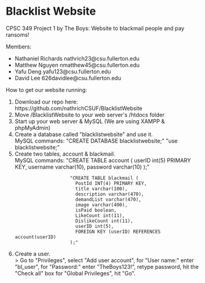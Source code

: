 # Blacklist Website
CPSC 349 Project 1 by The Boys: Website to blackmail people and pay ransoms!

Members:
<ul>
	<li>Nathaniel Richards nathrich23@csu.fullerton.edu</li>
	<li>Matthew Nguyen nmatthew45@csu.fullerton.edu</li>
	<li>Yafu Deng yafu123@csu.fullerton.edu</li>
	<li>David Lee 626davidlee@csu.fullerton.edu</li>
</ul>

How to get our website running:  
<ol>
<li>Download our repo here: https://github.com/nathrichCSUF/BlacklistWebsite</li>
<li>Move /BlacklistWebsite to your web server's /htdocs folder</li>
<li>Start up your web server & MySQL (We are using XAMPP & phpMyAdmin)</li>
<li>Create a database called "blacklistwebsite" and use it.</li>
        MySQL commands: "CREATE DATABASE blacklistwebsite;"  
                        "use blacklistwebsite;"

<li>Create two tables, account & blackmail.</li>
        MySQL commands: "CREATE TABLE account (
                          userID int(5) PRIMARY KEY,
                          username varchar(10),
                          password varchar(10)
                         );"

                        "CREATE TABLE blackmail (
                          PostId INT(4) PRIMARY KEY,
                          title varchar(100),
                          description varchar(470),
                          demandList varchar(470),
                          image varchar(400),
                          isPaid boolean,
                          LikeCount int(11),
                          DislikeCount int(11),
                          userID int(5),
                          FOREIGN KEY (userID) REFERENCES account(userID)
                        );"
<li>Create a user.</li>
> Go to "Privileges", select "Add user account",
        for "User name:" enter "bl_user", for "Password:" enter "TheBoys123!",
        retype password, hit the "Check all" box for "Global Privileges",
        hit "Go".
</ol>
